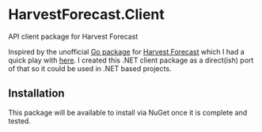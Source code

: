 # HarvestForecast.Client
API client package for Harvest Forecast

Inspired by the unofficial [Go package](https://github.com/joefitzgerald/forecast) for [Harvest Forecast](https://www.getharvest.com/forecast) which I had a quick play with [here](https://github.com/G18SSY/forecast-test). I created this .NET client package as a direct(ish) port of that so it could be used in .NET based projects.

## Installation

This package will be available to install via NuGet once it is complete and tested.